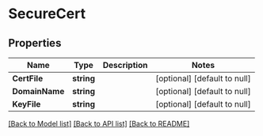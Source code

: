 # SecureCert

## Properties

Name | Type | Description | Notes
------------ | ------------- | ------------- | -------------
**CertFile** | **string** |  | [optional] [default to null]
**DomainName** | **string** |  | [optional] [default to null]
**KeyFile** | **string** |  | [optional] [default to null]

[[Back to Model list]](../README.md#documentation-for-models) [[Back to API list]](../README.md#documentation-for-api-endpoints) [[Back to README]](../README.md)

